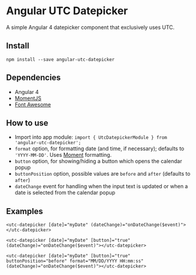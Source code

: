 # Angular UTC Datepicker
A simple Angular 4 datepicker component that exclusively uses UTC.

## Install
`npm install --save angular-utc-datepicker`

## Dependencies
* Angular 4
* [MomentJS](http://momentjs.com)
* [Font Awesome](http://fontawesome.io)

## How to use
* Import into app module: `import { UtcDatepickerModule } from 'angular-utc-datepicker';`
* `format` option, for formatting date (and time, if necessary); defaults to `'YYYY-MM-DD'`. Uses [Moment](http://momentjs.com/docs/#/displaying/format/) formatting.
* `button` option, for showing/hiding a button which opens the calendar popup
* `buttonPosition` option, possible values are `before` and `after` (defaults to `after`)
* `dateChange` event for handling when the input text is updated or when a date is selected from the calendar popup

## Examples
```
<utc-datepicker [date]="myDate" (dateChange)="onDateChange($event)"></utc-datepicker>
```
```
<utc-datepicker [date]="myDate" [button]="true" (dateChange)="onDateChange($event)"></utc-datepicker>
```
```
<utc-datepicker [date]="myDate" [button]="true" buttonPosition="before" format="MM/DD/YYYY HH:mm:ss" (dateChange)="onDateChange($event)"></utc-datepicker>
```
